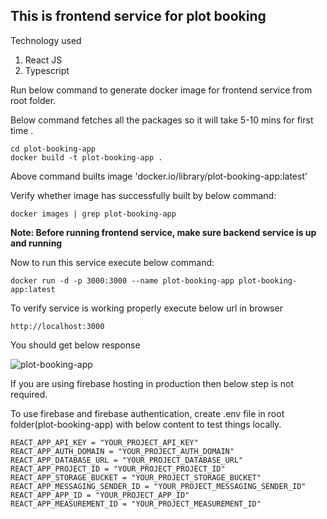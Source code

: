 ## This is frontend service for plot booking

Technology used

1. React JS
2. Typescript

Run below command to generate docker image for frontend service from root folder.

Below command fetches all the packages so it will take 5-10 mins for first time .

```
cd plot-booking-app
docker build -t plot-booking-app .
```

Above command builts image 'docker.io/library/plot-booking-app:latest'

Verify whether image has successfully built by below command:

```
docker images | grep plot-booking-app
```

**Note: Before running frontend service, make sure backend service is up and running**

Now to run this service execute below command:

```
docker run -d -p 3000:3000 --name plot-booking-app plot-booking-app:latest
```

To verify service is working properly execute below url in browser

```
http://localhost:3000
```

You should get below response

![plot-booking-app](plot-booking-app.png)

If you are using firebase hosting in production then below step is not required.

To use firebase and firebase authentication, create .env file in root folder(plot-booking-app) with below content to test things locally.

```
REACT_APP_API_KEY = "YOUR_PROJECT_API_KEY"
REACT_APP_AUTH_DOMAIN = "YOUR_PROJECT_AUTH_DOMAIN"
REACT_APP_DATABASE_URL = "YOUR_PROJECT_DATABASE_URL"
REACT_APP_PROJECT_ID = "YOUR_PROJECT_PROJECT_ID"
REACT_APP_STORAGE_BUCKET = "YOUR_PROJECT_STORAGE_BUCKET"
REACT_APP_MESSAGING_SENDER_ID = "YOUR_PROJECT_MESSAGING_SENDER_ID"
REACT_APP_APP_ID = "YOUR_PROJECT_APP_ID"
REACT_APP_MEASUREMENT_ID = "YOUR_PROJECT_MEASUREMENT_ID"
```

